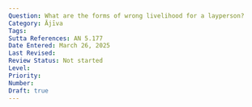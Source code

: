 ```yaml
---
Question: What are the forms of wrong livelihood for a layperson?
Category: Ājīva
Tags:
Sutta References: AN 5.177
Date Entered: March 26, 2025
Last Revised:
Review Status: Not started
Level: 
Priority: 
Number: 
Draft: true
---
```

